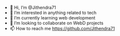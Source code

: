 - 👋 Hi, I’m @Jithendra71
- 👀 I’m interested in anything related to tech
- 🌱 I’m currently learning web development
- 💞️ I’m looking to collaborate on WebD projects
- 📫 How to reach me https://github.com/Jithendra71

<!---
Jithendra71/Jithendra71 is a ✨ special ✨ repository because its `README.md` (this file) appears on your GitHub profile.
You can click the Preview link to take a look at your changes.
--->
